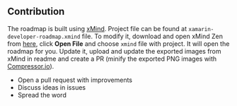 ## Contribution

The roadmap is built using [xMind](https://www.xmind.net/). Project file can be found at `xamarin-developer-roadmap.xmind` file. To modify it, download and open xMind Zen from [here](https://www.xmind.net/download/), click **Open File** and choose `xmind` file with project. It will open the roadmap for you. Update it, upload and update the exported images from xMind in readme and create a PR (minify the exported PNG images with [Compressor.io](https://compressor.io/compress)).

- Open a pull request with improvements
- Discuss ideas in issues
- Spread the word